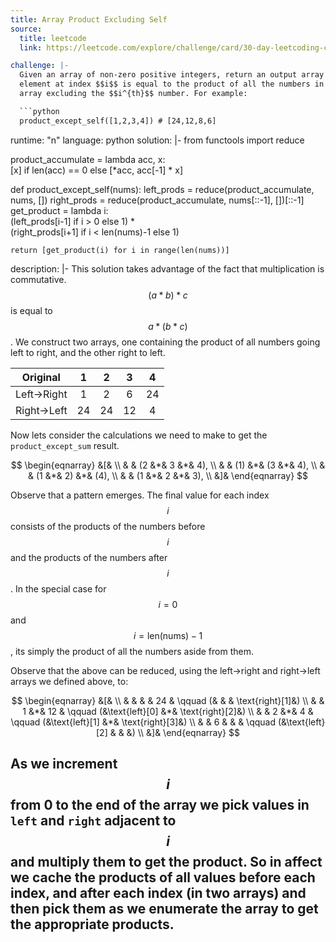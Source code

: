 ```yaml
---
title: Array Product Excluding Self
source:
  title: leetcode
  link: https://leetcode.com/explore/challenge/card/30-day-leetcoding-challenge/530/week-3/3300/

challenge: |-
  Given an array of non-zero positive integers, return an output array with each
  element at index $$i$$ is equal to the product of all the numbers in the original
  array excluding the $$i^{th}$$ number. For example:

  ```python
  product_except_self([1,2,3,4]) # [24,12,8,6]
  ```

runtime: "n"
language: python
solution: |-
  from functools import reduce

  product_accumulate = lambda acc, x: \
    [x] if len(acc) == 0 else [*acc, acc[-1] * x]

  def product_except_self(nums):
    left_prods  = reduce(product_accumulate, nums, [])
    right_prods = reduce(product_accumulate, nums[::-1], [])[::-1]
    get_product = lambda i: \
      (left_prods[i-1]  if i > 0           else 1) * \
      (right_prods[i+1] if i < len(nums)-1 else 1)

    return [get_product(i) for i in range(len(nums))]

description: |-
  This solution takes advantage of the fact that multiplication is commutative.
  $$(a * b) * c$$ is equal to $$a * (b * c)$$. We construct two arrays, one
  containing the product of all numbers going left to right, and the other right
  to left.

  | Original    | 1  | 2  | 3  | 4  |
  |-------------|:--:|:--:|:--:|:--:|
  | Left->Right | 1  | 2  | 6  | 24 |
  | Right->Left | 24 | 24 | 12 | 4  |

  Now lets consider the calculations we need to make to get the `product_except_sum`
  result.

  $$
  \begin{eqnarray}
    &[& \\
    & & (2  &*& 3  &*& 4), \\
    & & (1) &*& (3 &*& 4), \\
    & & (1  &*& 2) &*& (4), \\
    & & (1  &*& 2  &*& 3), \\
    &]&
  \end{eqnarray}
  $$

  Observe that a pattern emerges. The final value for each index $$i$$ consists of
  the products of the numbers before $$i$$ and the products of the numbers after
  $$i$$. In the special case for $$i = 0$$ and $$i = \text{len(nums)}-1$$, its simply
  the product of all the numbers aside from them.

  Observe that the above can be reduced, using the left->right and right->left
  arrays we defined above, to:

  $$
  \begin{eqnarray}
    &[& \\
    & &   & & 24 & \qquad (&               & & \text{right}[1]&) \\
    & & 1 &*& 12 & \qquad (&\text{left}[0] &*& \text{right}[2]&) \\
    & & 2 &*& 4  & \qquad (&\text{left}[1] &*& \text{right}[3]&) \\
    & & 6 & &    & \qquad (&\text{left}[2] & &                &) \\
    &]&
  \end{eqnarray}
  $$

  As we increment $$i$$ from 0 to the end of the array we pick values in `left` and
  `right` adjacent to $$i$$ and multiply them to get the product. So in affect we
  cache the products of all values before each index, and after each index (in two
  arrays) and then pick them as we enumerate the array to get the appropriate products.
---
```

